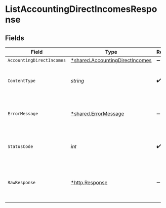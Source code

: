 # ListAccountingDirectIncomesResponse


## Fields

| Field                                                                             | Type                                                                              | Required                                                                          | Description                                                                       |
| --------------------------------------------------------------------------------- | --------------------------------------------------------------------------------- | --------------------------------------------------------------------------------- | --------------------------------------------------------------------------------- |
| `AccountingDirectIncomes`                                                         | [*shared.AccountingDirectIncomes](../../models/shared/accountingdirectincomes.md) | :heavy_minus_sign:                                                                | Success                                                                           |
| `ContentType`                                                                     | *string*                                                                          | :heavy_check_mark:                                                                | HTTP response content type for this operation                                     |
| `ErrorMessage`                                                                    | [*shared.ErrorMessage](../../models/shared/errormessage.md)                       | :heavy_minus_sign:                                                                | Your `query` parameter was not correctly formed                                   |
| `StatusCode`                                                                      | *int*                                                                             | :heavy_check_mark:                                                                | HTTP response status code for this operation                                      |
| `RawResponse`                                                                     | [*http.Response](https://pkg.go.dev/net/http#Response)                            | :heavy_minus_sign:                                                                | Raw HTTP response; suitable for custom response parsing                           |
